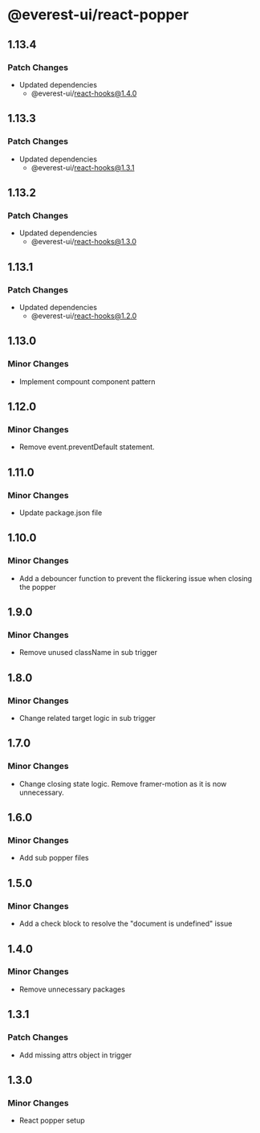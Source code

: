 # @everest-ui/react-popper

## 1.13.4

### Patch Changes

- Updated dependencies
  - @everest-ui/react-hooks@1.4.0

## 1.13.3

### Patch Changes

- Updated dependencies
  - @everest-ui/react-hooks@1.3.1

## 1.13.2

### Patch Changes

- Updated dependencies
  - @everest-ui/react-hooks@1.3.0

## 1.13.1

### Patch Changes

- Updated dependencies
  - @everest-ui/react-hooks@1.2.0

## 1.13.0

### Minor Changes

- Implement compount component pattern

## 1.12.0

### Minor Changes

- Remove event.preventDefault statement.

## 1.11.0

### Minor Changes

- Update package.json file

## 1.10.0

### Minor Changes

- Add a debouncer function to prevent the flickering issue when closing the popper

## 1.9.0

### Minor Changes

- Remove unused className in sub trigger

## 1.8.0

### Minor Changes

- Change related target logic in sub trigger

## 1.7.0

### Minor Changes

- Change closing state logic. Remove framer-motion as it is now unnecessary.

## 1.6.0

### Minor Changes

- Add sub popper files

## 1.5.0

### Minor Changes

- Add a check block to resolve the "document is undefined" issue

## 1.4.0

### Minor Changes

- Remove unnecessary packages

## 1.3.1

### Patch Changes

- Add missing attrs object in trigger

## 1.3.0

### Minor Changes

- React popper setup
